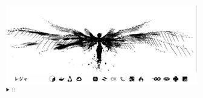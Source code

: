 <img src="./banner.png">
<details><summary> :: </summary>
<!--START_SECTION:waka-->

```
From: 09 August 2024 - To: 21 August 2025

Total Time: 1,717 hrs 34 mins

Python                     415 hrs 41 mins //////-------------------   22.41 %
PHP                        371 hrs 49 mins /////--------------------   20.05 %
Markdown                   219 hrs 42 mins ///----------------------   11.85 %
Other                      137 hrs 6 mins  //-----------------------   07.39 %
```

<!--END_SECTION:waka-->
</details>
